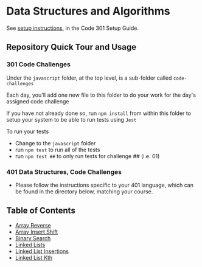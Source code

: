 # Data Structures and Algorithms

See [setup instructions](https://codefellows.github.io/setup-guide/code-301/3-code-challenges), in the Code 301 Setup Guide.

## Repository Quick Tour and Usage

### 301 Code Challenges

Under the `javascript` folder, at the top level, is a sub-folder called `code-challenges`

Each day, you'll add one new file to this folder to do your work for the day's assigned code challenge

If you have not already done so, run `npm install` from within this folder to setup your system to be able to run tests using `Jest`

To run your tests

- Change to the `javascript` folder
- run `npm test` to run all of the tests
- run `npm test ##` to only run tests for challenge ## (i.e. 01)

### 401 Data Structures, Code Challenges

- Please follow the instructions specific to your 401 language, which can be found in the directory below, matching your course.

## Table of Contents

- [Array Reverse](./python/code-challenges/array-reverse/README.md)
- [Array Insert Shift](./python/code-challenges/array-insert-shift/README.md)
- [Binary Search](./python/code-challenges/array-binary-search/README.md)
- [Linked Lists](./python/code-challenges/linked-list/README.md)
- [Linked List Insertions](./python/code-challenges/linked-list/README.md)
- [Linked List Kth](./python/code-challenges/linked-list/README.md)
